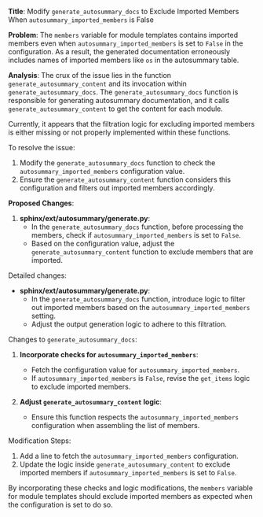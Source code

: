 **Title**: Modify `generate_autosummary_docs` to Exclude Imported Members When `autosummary_imported_members` is False

**Problem**: 
The `members` variable for module templates contains imported members even when `autosummary_imported_members` is set to `False` in the configuration. As a result, the generated documentation erroneously includes names of imported members like `os` in the autosummary table.

**Analysis**: 
The crux of the issue lies in the function `generate_autosummary_content` and its invocation within `generate_autosummary_docs`. The `generate_autosummary_docs` function is responsible for generating autosummary documentation, and it calls `generate_autosummary_content` to get the content for each module. 

Currently, it appears that the filtration logic for excluding imported members is either missing or not properly implemented within these functions.

To resolve the issue:
1. Modify the `generate_autosummary_docs` function to check the `autosummary_imported_members` configuration value.
2. Ensure the `generate_autosummary_content` function considers this configuration and filters out imported members accordingly.

**Proposed Changes**: 
1. **sphinx/ext/autosummary/generate.py**:
    - In the `generate_autosummary_docs` function, before processing the members, check if `autosummary_imported_members` is set to `False`. 
    - Based on the configuration value, adjust the `generate_autosummary_content` function to exclude members that are imported.

Detailed changes:
- **sphinx/ext/autosummary/generate.py**:
  - In the `generate_autosummary_docs` function, introduce logic to filter out imported members based on the `autosummary_imported_members` setting.
  - Adjust the output generation logic to adhere to this filtration.

Changes to `generate_autosummary_docs`:
1. **Incorporate checks for `autosummary_imported_members`**:
    - Fetch the configuration value for `autosummary_imported_members`.
    - If `autosummary_imported_members` is `False`, revise the `get_items` logic to exclude imported members.

2. **Adjust `generate_autosummary_content` logic**:
   - Ensure this function respects the `autosummary_imported_members` configuration when assembling the list of members.

Modification Steps:
1. Add a line to fetch the `autosummary_imported_members` configuration.
2. Update the logic inside `generate_autosummary_content` to exclude imported members if `autosummary_imported_members` is set to `False`.

By incorporating these checks and logic modifications, the `members` variable for module templates should exclude imported members as expected when the configuration is set to do so.